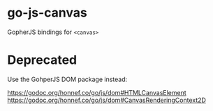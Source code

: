 # go-js-canvas

GopherJS bindings for `<canvas>`

# Deprecated

Use the GohperJS DOM package instead:

https://godoc.org/honnef.co/go/js/dom#HTMLCanvasElement
https://godoc.org/honnef.co/go/js/dom#CanvasRenderingContext2D
